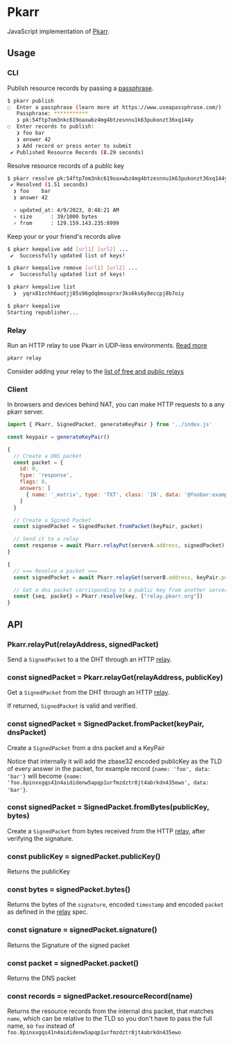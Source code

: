 # Pkarr

JavaScript implementation of [Pkarr](https://github.com/nuhvi/pkarr).

## Usage

### CLI 

Publish resource records by passing a [passphrase](https://www.useapassphrase.com/).

```bash
$ pkarr publish
◌  Enter a passphrase (learn more at https://www.useapassphrase.com/)
   Passphrase: ***********
   ❯ pk:54ftp7om3nkc619oaxwbz4mg4btzesnnu1k63pukonzt36xq144y
◌  Enter records to publish:
   ❯ foo bar
   ❯ answer 42
   ❯ Add record or press enter to submit
 ✔ Published Resource Records (8.29 seconds)
```

Resolve resource records of a public key

```bash
$ pkarr resolve pk:54ftp7om3nkc619oaxwbz4mg4btzesnnu1k63pukonzt36xq144y
 ✔ Resolved (1.51 seconds)
  ❯ foo    bar
  ❯ answer 42

  › updated_at: 4/9/2023, 8:48:21 AM
  › size      : 39/1000 bytes
  › from      : 129.159.143.235:8999
```

Keep your or your friend's records alive

```bash
$ pkarr keepalive add [url1] [url2] ...
 ✔  Successfully updated list of keys!

$ pkarr keepalive remove [url1] [url2] ...
 ✔  Successfully updated list of keys!

$ pkarr keepalive list
  ❯  yqrx81zchh6aotjj85s96gdqbmsoprxr3ks6ks6y8eccpj8b7oiy

$ pkarr keepalive
Starting republisher...
```

### Relay

Run an HTTP relay to use Pkarr in UDP-less environments. [Read more](../design/relays.md)

```bash
pkarr relay
```
Consider adding your relay to the [list of free and public relays](../relays.txt)

### Client 

In browsers and devices behind NAT, you can make HTTP requests to a any pkarr server.

```js
import { Pkarr, SignedPacket, generateKeyPair } from '../index.js'

const keypair = generateKeyPair()

{
  // Create a DNS packet
  const packet = {
    id: 0,
    type: 'response',
    flags: 0,
    answers: [
      { name: '_matrix', type: 'TXT', class: 'IN', data: '@foobar:example.com' }
    ]
  }

  // Create a Sgined Packet
  const signedPacket = SignedPacket.fromPacket(keyPair, packet)

  // Send it to a relay
  const response = await Pkarr.relayPut(serverA.address, signedPacket)
}

{
  // === Resolve a packet ===
  const signedPacket = await Pkarr.relayGet(serverB.address, keyPair.publicKey)

  // Get a dns packet corrisponding to a public key from another server
  const {seq, packet} = Pkarr.resolve(key, ["relay.pkarr.org"])
}
```

## API

### Pkarr.relayPut(relayAddress, signedPacket)

Send a `SignedPacket` to a the DHT through an HTTP [relay](../design/relays.md).

### const signedPacket = Pkarr.relayGet(relayAddress, publicKey)

Get a `SignedPacket`  from the DHT through an HTTP [relay](../design/relays.md).

If returned, `SignedPacket` is valid and verified.

### const signedPacket = SignedPacket.fromPacket(keyPair, dnsPacket)

Create a `SignedPacket` from a dns packet and a KeyPair

Notice that internally it will add the zbase32 encoded publicKey as the TLD of every answer in the packet, for example record `{name: 'foo', data: 'bar'}` will become `{name: 'foo.8pinxxgqs41n4aididenw5apqp1urfmzdztr8jt4abrkdn435ewo', data: 'bar'}`.

### const signedPacket = SignedPacket.fromBytes(publicKey, bytes)

Create a `SignedPacket` from bytes received from the HTTP [relay](../design/relays.md), after verifying the signature.

### const publicKey = signedPacket.publicKey()

Returns the publicKey

### const bytes = signedPacket.bytes()

Returns the bytes of the `signature`, encoded `timestamp` and encoded `packet` as defined in the [relay](../design/relays.md) spec.

### const signature = signedPacket.signature()

Returns the Signature of the signed packet

### const packet = signedPacket.packet()

Returns the DNS packet

### const records = signedPacket.resourceRecord(name)

Returns the resource records from the internal dns packet, that matches `name`, which can be relative to the TLD so you don't have to pass the full name, so `foo` instead of `foo.8pinxxgqs41n4aididenw5apqp1urfmzdztr8jt4abrkdn435ewo`
